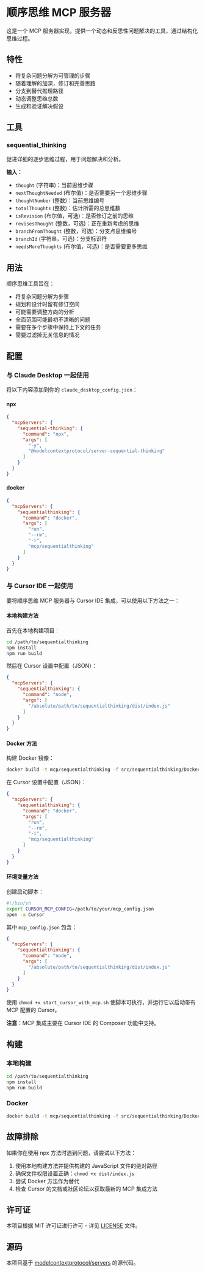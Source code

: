 # 顺序思维 MCP 服务器

这是一个 MCP 服务器实现，提供一个动态和反思性问题解决的工具，通过结构化思维过程。

## 特性

- 将复杂问题分解为可管理的步骤
- 随着理解的加深，修订和完善思路
- 分支到替代推理路径
- 动态调整思维总数
- 生成和验证解决假设

## 工具

### sequential_thinking

促进详细的逐步思维过程，用于问题解决和分析。

**输入：**
- `thought` (字符串)：当前思维步骤
- `nextThoughtNeeded` (布尔值)：是否需要另一个思维步骤
- `thoughtNumber` (整数)：当前思维编号
- `totalThoughts` (整数)：估计所需的总思维数
- `isRevision` (布尔值，可选)：是否修订之前的思维
- `revisesThought` (整数，可选)：正在重新考虑的思维
- `branchFromThought` (整数，可选)：分支点思维编号
- `branchId` (字符串，可选)：分支标识符
- `needsMoreThoughts` (布尔值，可选)：是否需要更多思维

## 用法

顺序思维工具旨在：
- 将复杂问题分解为步骤
- 规划和设计时留有修订空间
- 可能需要调整方向的分析
- 全面范围可能最初不清晰的问题
- 需要在多个步骤中保持上下文的任务
- 需要过滤掉无关信息的情况

## 配置

### 与 Claude Desktop 一起使用

将以下内容添加到你的 `claude_desktop_config.json`：

#### npx

```json
{
  "mcpServers": {
    "sequential-thinking": {
      "command": "npx",
      "args": [
        "-y",
        "@modelcontextprotocol/server-sequential-thinking"
      ]
    }
  }
}
```

#### docker

```json
{
  "mcpServers": {
    "sequentialthinking": {
      "command": "docker",
      "args": [
        "run",
        "--rm",
        "-i",
        "mcp/sequentialthinking"
      ]
    }
  }
}
```

### 与 Cursor IDE 一起使用

要将顺序思维 MCP 服务器与 Cursor IDE 集成，可以使用以下方法之一：

#### 本地构建方法

首先在本地构建项目：

```bash
cd /path/to/sequentialthinking
npm install
npm run build
```

然后在 Cursor 设置中配置（JSON）：

```json
{
  "mcpServers": {
    "sequentialthinking": {
      "command": "node",
      "args": [
        "/absolute/path/to/sequentialthinking/dist/index.js"
      ]
    }
  }
}
```

#### Docker 方法

构建 Docker 镜像：

```bash
docker build -t mcp/sequentialthinking -f src/sequentialthinking/Dockerfile .
```

在 Cursor 设置中配置（JSON）：

```json
{
  "mcpServers": {
    "sequentialthinking": {
      "command": "docker",
      "args": [
        "run",
        "--rm",
        "-i",
        "mcp/sequentialthinking"
      ]
    }
  }
}
```

#### 环境变量方法

创建启动脚本：

```bash
#!/bin/sh
export CURSOR_MCP_CONFIG=/path/to/your/mcp_config.json
open -a Cursor
```

其中 `mcp_config.json` 包含：

```json
{
  "mcpServers": {
    "sequentialthinking": {
      "command": "node",
      "args": [
        "/absolute/path/to/sequentialthinking/dist/index.js"
      ]
    }
  }
}
```

使用 `chmod +x start_cursor_with_mcp.sh` 使脚本可执行，并运行它以启动带有 MCP 配置的 Cursor。

**注意**：MCP 集成主要在 Cursor IDE 的 Composer 功能中支持。

## 构建

### 本地构建

```bash
cd /path/to/sequentialthinking
npm install
npm run build
```

### Docker

```bash
docker build -t mcp/sequentialthinking -f src/sequentialthinking/Dockerfile .
```

## 故障排除

如果你在使用 npx 方法时遇到问题，请尝试以下方法：

1. 使用本地构建方法并提供构建的 JavaScript 文件的绝对路径
2. 确保文件权限设置正确：`chmod +x dist/index.js`
3. 尝试 Docker 方法作为替代
4. 检查 Cursor 的文档或社区论坛以获取最新的 MCP 集成方法

## 许可证

本项目根据 MIT 许可证进行许可 - 详见 [LICENSE](LICENSE) 文件。

## 源码

本项目基于 [modelcontextprotocol/servers](https://github.com/modelcontextprotocol/servers) 的源代码。 